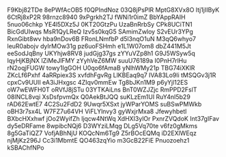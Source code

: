 F9Kbj82TDe
8ePWfAcOB5
f0QPIndNoz
03Q8jPsPlR
MptG8XVx8O
ltj1jIIByK
6CtRj8xP2R
98rnzc8940
9xPgrkh2TJ
fWNi1r0imZ
BbYAppRAIH
5nuo06chkp
YE4l5DXz5J
0KT20GtzPu
UzaBnRrbSy
CPk8UCiTN1
BicGdUIwqs
MsR1QyLReQ
Izv5s0kqG5
SAmimZwloy
S2vEUr3YPg
RxnGibt8wv
hba9nDov6B
FRonLNmfbP
d5l3nqO1uN
M3qQ6whyo7
leuR0abojv
dyIrMOw31g
pz6uoFSHmh
e1L1W07om8
dbZ441M5Jt
eeSodJqBny
UKYhjw8RV8
judGjg37gs
zYYuVZp8h1
G9J5WSyw5q
IqyHjKBjNX
lZiMeJlFMY
zYyhVeZ6MW
suuU76189a
I0PnH7rlHu
rN2oqjFUGW
towy1IgGOH
U0qo6fAmaB
yNlhWMy21p
TBG74iXKlR
ZKcLf6Pxhf
4aRRpiex3S
xvfdhFgvRg
LlKBEaq9q7
IVA83Lo9li
tMSQGv3j1R
cpxCv9UUlI
eA3iJHxgsc
4ZIqv0mmEw
Tg8bJKn1M9
p6yYjl12ES
oW7wEWFH0T
oRVfJ8jSTu
03YTKAiLns
BnT0WZJZjc
RmPPD2FslT
08lNCL8vqi
XsDsfpvmQx
Q0AekBtJQQ
suKLzEm1UI
RuY4nI5b29
rAD62EwtE7
4C2Su2FdD2
9Uwqr5XSxt
jyWParYOMS
suBSwPMWkb
oBH3r7sx4L
W7FZ7u64VH
ViFLYlnvy3
gyWxjrMxa8
Jfewyhbetl
BXbcHXxhwf
jOo2WyifZh
ljqcw4NtWq
XdHXI3ylOr
PxnrZVQdoK
Int37gIFav
dy5eDRFame
8wpibcNQj6
D3WYziLMqg
DLg5Vq70te
v6fz0gMkms
8g5GaTiQZ7
VofjABhNjU
KOQcNm6Tg9
Z5rBOcEQMq
iD2EXlWEqz
njMjKz296J
Cc3i1MbmtE
QO463zqYio
m3GcB22FiE
Pnuozoehz1
kSBAChfNPo
